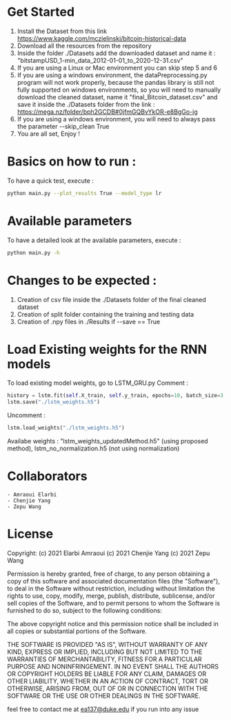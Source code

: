# Get Started
1. Install the Dataset from this link https://www.kaggle.com/mczielinski/bitcoin-historical-data
2. Download all the resources from the repository
3. Inside the folder ./Datasets add the downloaded dataset and name it : "bitstampUSD_1-min_data_2012-01-01_to_2020-12-31.csv"
4. If you are using a Linux or Mac environment you can skip step 5 and 6
5. If you are using a windows environment, the dataPreprocessing.py program will not work properly, because the pandas library is still not fully supported on windows environments, so you will need to manually download the cleaned dataset, name it "final_Bitcoin_dataset.csv" and save it inside the ./Datasets folder from the link : https://mega.nz/folder/bph2GCDB#0jfmGQBvYkOR-e8BgGo-ig
6. If you are using a windows environment, you will need to always pass the parameter --skip_clean True
7. You are all set, Enjoy !

# Basics on how to run :
To have a quick test, execute :
```bash
python main.py --plot_results True --model_type lr
```

# Available parameters
To have a detailed look at the available parameters, execute :
```bash
python main.py -h
```

# Changes to be expected  :
1. Creation of csv file inside the ./Datasets folder of the final cleaned dataset
2. Creation of split folder containing the training and testing data
3. Creation of .npy files in ./Results if --save == True


# Load Existing weights for the RNN models
To load existing model weights, go to LSTM_GRU.py
Comment :
```python
history = lstm.fit(self.X_train, self.y_train, epochs=10, batch_size=3, validation_data=(self.X_test, self.y_test), verbose=True, shuffle=False)
lstm.save("./lstm_weights.h5")
```
Uncomment :
```python
lstm.load_weights("./lstm_weights.h5")
```
Availabe weights : "lstm_weights_updatedMethod.h5" (using proposed method), lstm_no_normalization.h5 (not using normalization)

# Collaborators
	- Amraoui Elarbi
	- Chenjie Yang
	- Zepu Wang

# License
Copyright: 	   (c) 2021 Elarbi Amraoui
		   (c) 2021 Chenjie Yang
		   (c) 2021 Zepu Wang

Permission is hereby granted, free of charge, to any person obtaining a copy of this software and associated documentation files (the "Software"), to deal in the Software without restriction, including without limitation the rights to use, copy, modify, merge, publish, distribute, sublicense, and/or sell copies of the Software, and to permit persons to whom the Software is furnished to do so, subject to the following conditions:

The above copyright notice and this permission notice shall be included in all copies or substantial portions of the Software.

THE SOFTWARE IS PROVIDED "AS IS", WITHOUT WARRANTY OF ANY KIND, EXPRESS OR IMPLIED, INCLUDING BUT NOT LIMITED TO THE WARRANTIES OF MERCHANTABILITY, FITNESS FOR A PARTICULAR PURPOSE AND NONINFRINGEMENT. IN NO EVENT SHALL THE AUTHORS OR COPYRIGHT HOLDERS BE LIABLE FOR ANY CLAIM, DAMAGES OR OTHER LIABILITY, WHETHER IN AN ACTION OF CONTRACT, TORT OR OTHERWISE, ARISING FROM, OUT OF OR IN CONNECTION WITH THE SOFTWARE OR THE USE OR OTHER DEALINGS IN THE SOFTWARE.

feel free to contact me at ea137@duke.edu if you run into any issue

